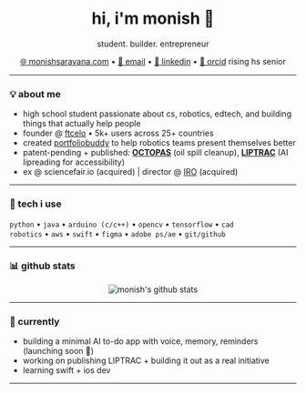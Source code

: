 <h1 align="center">hi, i'm monish 👋</h1>

<p align="center">
  student. builder. entrepreneur
</p>

<p align="center">
  <a href="https://monishsaravana.com">🌐 monishsaravana.com</a> • 
  <a href="mailto:monish.sd.2008@gmail.com">📧 email</a> • 
  <a href="https://www.linkedin.com/in/monish-skds">💼 linkedin</a> • 
  <a href="https://orcid.org/0009-0009-3349-3976">🧬 orcid</a>
  <a> rising hs senior </a>
</p>

---

### 💡 about me

- high school student passionate about cs, robotics, edtech, and building things that actually help people
- founder @ [ftcelo](https://monishsaravana.com/ftcelo) • 5k+ users across 25+ countries  
- created [portfoliobuddy](https://monishsaravana.com/portfoliobuddy) to help robotics teams present themselves better  
- patent-pending + published: [**OCTOPAS**](https://doi.org/10.5281/zenodo.15596105) (oil spill cleanup), [**LIPTRAC**](https://monishsaravana.com/liptrac.html) (AI lipreading for accessibility)  
- ex @ sciencefair.io (acquired) | director @ [IRO](https://www.internationalresearcholympiad.org/) (acquired)  

---

### 🧰 tech i use

`python` • `java` • `arduino (c/c++)` • `opencv` • `tensorflow` • `cad`  
`robotics` • `aws` • `swift` • `figma` • `adobe ps/ae` • `git/github`

---

### 📊 github stats

<p align="center">
  <img src="https://github-readme-stats.vercel.app/api?username=BlueMoon73&show_icons=true&hide=contribs,prs&theme=radical&hide_rank=true" alt="monish's github stats" />
</p>

---

### 🌱 currently

- building a minimal AI to-do app with voice, memory, reminders (launching soon 👀)  
- working on publishing LIPTRAC + building it out as a real initiative  
- learning swift + ios dev 
---
